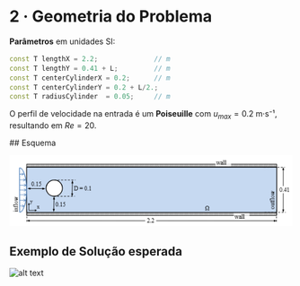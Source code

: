 # 2 · Geometria do Problema

**Parâmetros** em unidades SI:

```cpp
const T lengthX = 2.2;              // m
const T lengthY = 0.41 + L;         // m
const T centerCylinderX = 0.2;      // m
const T centerCylinderY = 0.2 + L/2.; 
const T radiusCylinder  = 0.05;     // m
```

O perfil de velocidade na entrada é um **Poiseuille** com
$u_{max}=0.2$   m·s⁻¹, resultando em $Re = 20$.

## Esquema

![geometria](img/image.png)

## Exemplo de Solução esperada

![alt text](img/vortices.gif)